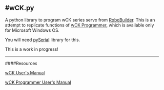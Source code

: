 #wCK.py
---

A python library to program wCK series servo from [RoboBuilder](http://www.robobuilder.net/eng/index.asp). This is an attempt to replicate functions of [wCK Programmer](http://robosavvy.com/RoboSavvyPages/Robobuilder/robobuilder-creator-users-manual.pdf), which is available only for Microsoft Windows OS.

You will need [pySerial](http://pyserial.sourceforge.net) library for this.

This is a work in progress!

---
####Resources

[wCK User's Manual](http://robosavvy.com/RoboSavvyPages/Robobuilder/robobuilder-creator-users-manual.pdf)

[wCK Programmer User's Manual](http://www.tribotix.com/Downloads/RoboBuilder/wCK/User%20Manual%20_wCK%20programmer%20tool_%20v1.03%20EN.pdf)




